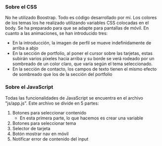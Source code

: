 ### Sobre el CSS
No he utilizado Boostrap.
Todo es código desarrollado por mí. Los colores de los temas los he 
realizado utilizando variables CSS colocadas en el body.
Se ha preparado para que se adapte para pantallas de móvil.
En cuanto a las animaciones, se han introducido tres:
- En la introducción, la imagen de perfil se mueve indefinidamente de 
arriba a abjo
- En la sección de portfolio, al poner el cursor sobre las tarjetas, 
estas subirán varios píxeles hacia arriba y su borde se verá rodeado 
por un sombreado de un color claro, que varía según el tema 
seleccionado.
- En la sección de contacto, los campos de texto tienen el mismo 
efecto de sombreado que los de la sección del portfolio

### Sobre el JavaScript
Todas las funcionalidades de JavaScript se encuentra en el archivo "js/app.js".
Este archivo se divide en 5 partes:
1. Botones para seleccionar contenido
    - En esta primera parte, lo que hacemos es crear una variable 
2. Botones para seleccionar tema
3. Selector de tarjeta
4. Botón mostrar nav en móvil
5. Notificar error de contenido del input
